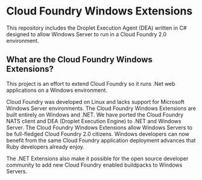 Cloud Foundry Windows Extensions
===============================================

This repository includes the Droplet Execution Agent (DEA) written in C# designed to allow Windows Server to run in a Cloud Foundry 2.0 environment.

What are the Cloud Foundry Windows Extensions?
----------------------------------------------

This project is an effort to extend Cloud Foundry so it runs .Net web applications on a Windows environment.

Cloud Foundry was developed on Linux and lacks support for Microsoft Windows Server environments. The Cloud Foundry Windows Extensions are built entirely on Windows and .NET.
We have ported the Cloud Foundry NATS client and DEA (Droplet Execution Engine) to .NET and Windows Server.
The Cloud Foundry Windows Extensions allow Windows Servers to be full-fledged Cloud Foundry 2.0 citizens.
Windows developers can now benefit from the same Cloud Foundry application deployment advances that Ruby developers already enjoy.

The .NET Extensions also make it possible for the open source developer community to add new Cloud Foundry enabled buildpacks to Windows Servers.
